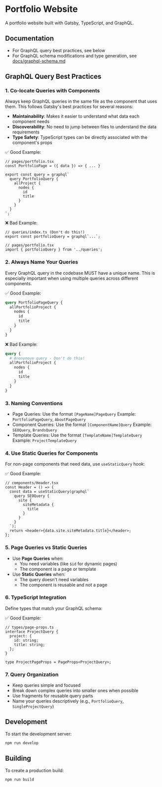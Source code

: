 # Portfolio Website

A portfolio website built with Gatsby, TypeScript, and GraphQL.

## Documentation

- For GraphQL query best practices, see below
- For GraphQL schema modifications and type generation, see [docs/graphql-schema.md](./docs/graphql-schema.md)

## GraphQL Query Best Practices

### 1. Co-locate Queries with Components

Always keep GraphQL queries in the same file as the component that uses them. This follows Gatsby's best practices for several reasons:

- **Maintainability**: Makes it easier to understand what data each component needs
- **Discoverability**: No need to jump between files to understand the data requirements
- **Type Safety**: TypeScript types can be directly associated with the component's props

✅ Good Example:

```tsx
// pages/portfolio.tsx
const PortfolioPage = ({ data }) => { ... }

export const query = graphql`
  query PortfolioQuery {
    allProject {
      nodes {
        id
        title
      }
    }
  }
`;
```

❌ Bad Example:

```tsx
// queries/index.ts (Don't do this!)
export const portfolioQuery = graphql`...`;

// pages/portfolio.tsx
import { portfolioQuery } from '../queries';
```

### 2. Always Name Your Queries

Every GraphQL query in the codebase MUST have a unique name. This is especially important when using multiple queries across different components.

✅ Good Example:

```graphql
query PortfolioPageQuery {
  allPortfolioProject {
    nodes {
      id
      title
    }
  }
}
```

❌ Bad Example:

```graphql
query {
  # Anonymous query - Don't do this!
  allPortfolioProject {
    nodes {
      id
      title
    }
  }
}
```

### 3. Naming Conventions

- Page Queries: Use the format `[PageName]PageQuery`
  Example: `PortfolioPageQuery`, `AboutPageQuery`
- Component Queries: Use the format `[ComponentName]Query`
  Example: `SEOQuery`, `BrandsQuery`
- Template Queries: Use the format `[TemplateName]TemplateQuery`
  Example: `ProjectTemplateQuery`

### 4. Use Static Queries for Components

For non-page components that need data, use `useStaticQuery` hook:

✅ Good Example:

```tsx
// components/Header.tsx
const Header = () => {
  const data = useStaticQuery(graphql`
    query SEOQuery {
      site {
        siteMetadata {
          title
        }
      }
    }
  `);
  return <header>{data.site.siteMetadata.title}</header>;
};
```

### 5. Page Queries vs Static Queries

- Use **Page Queries** when:
  - You need variables (like `$id` for dynamic pages)
  - The component is a page or template
- Use **Static Queries** when:
  - The query doesn't need variables
  - The component is reusable and not a page

### 6. TypeScript Integration

Define types that match your GraphQL schema:

✅ Good Example:

```tsx
// types/page-props.ts
interface ProjectQuery {
  project: {
    id: string;
    title: string;
  };
}

type ProjectPageProps = PageProps<ProjectQuery>;
```

### 7. Query Organization

- Keep queries simple and focused
- Break down complex queries into smaller ones when possible
- Use fragments for reusable query parts
- Name your queries descriptively (e.g., `PortfolioQuery`, `SingleProjectQuery`)

## Development

To start the development server:

```bash
npm run develop
```

## Building

To create a production build:

```bash
npm run build
```
